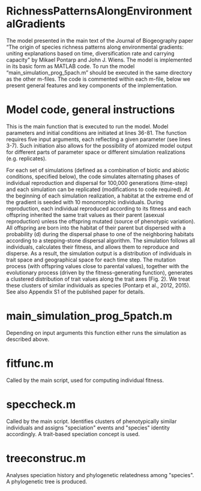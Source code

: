 # RichnessPatternsAlongEnvironmentalGradients
The model presented in the main text of the Journal of Biogeography paper “The origin of species richness patterns along environmental gradients: uniting explanations based on time, diversification rate and carrying capacity" by Mikael Pontarp and John J. Wiens. The model is implemented in its basic form as MATLAB code. To run the model “main_simulation_prog_5pach.m” should be executed in the same directory as the other m-files. The code is commented within each m-file, below we present general features and key components of the implementation.

# Model code, general instructions
This is the main function that is executed to run the model. Model parameters and initial conditions are initiated at lines 36-81. The function requires five input arguments, each reflecting a given parameter (see lines 3-7). Such initiation also allows for the possibility of atomized model output for different parts of parameter space or different simulation realizations (e.g. replicates). 

For each set of simulations (defined as a combination of biotic and abiotic conditions, specified below), the code simulates alternating phases of individual reproduction and dispersal for 100,000 generations (time-step) and each simulation can be replicated (modifications to code required). At the beginning of each simulation realization, a habitat at the extreme end of the gradient is seeded with 10 monomorphic individuals. During reproduction, each individual reproduced according to its fitness and each offspring inherited the same trait values as their parent (asexual reproduction) unless the offspring mutated (source of phenotypic variation). All offspring are born into the habitat of their parent but dispersed with a probability (d) during the dispersal phase to one of the neighboring habitats according to a stepping-stone dispersal algorithm. The simulation follows all individuals, calculates their fitness, and allows them to reproduce and disperse. As a result, the simulation output is a distribution of individuals in trait space and geographical space for each time step. The mutation process (with offspring values close to parental values), together with the evolutionary process (driven by the fitness-generating function), generates a clustered distribution of trait values along the trait axes (Fig. 2). We treat these
clusters of similar individuals as species (Pontarp et al.,
2012, 2015). See also Appendix S1 of the published paper for details.

# main_simulation_prog_5patch.m
Depending on input arguments this function either runs the simulation as described above.

# fitfunc.m
Called by the main script, used for computing individual fitness. 

# speccheck.m
Called by the main script. Identifies clusters of phenotypically similar individuals and assigns "speciation" events and "species" identity accordingly. A trait-based speciation concept is used.   

# treeconstruc.m
Analyses speciation history and phylogenetic relatedness among "species". A phylogenetic tree is produced. 
